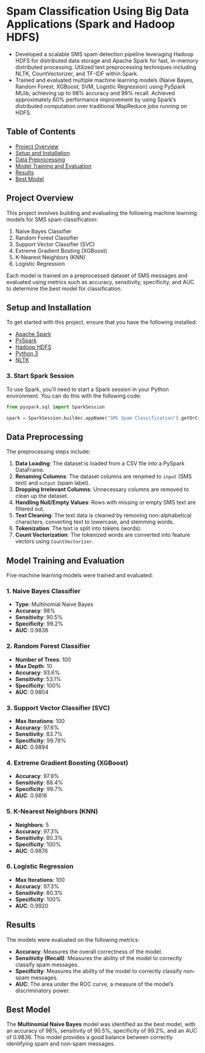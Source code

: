 # Spam Classification Using Big Data Applications (Spark and Hadoop HDFS)


- Developed a scalable SMS spam detection pipeline leveraging Hadoop HDFS for distributed data storage and Apache Spark for fast, in-memory distributed processing. Utilized text preprocessing techniques including NLTK, CountVectorizer, and TF-IDF within Spark.
- Trained and evaluated multiple machine learning models (Naive Bayes, Random Forest, XGBoost, SVM, Logistic Regression) using PySpark MLlib, achieving up to 98% accuracy and 99% recall. Achieved approximately 60% performance improvement by using Spark’s distributed computation over traditional MapReduce jobs running on HDFS.



## Table of Contents

- [Project Overview](#project-overview)
- [Setup and Installation](#setup-and-installation)
- [Data Preprocessing](#data-preprocessing)
- [Model Training and Evaluation](#model-training-and-evaluation)
- [Results](#results)
- [Best Model](#best-model)


## Project Overview

This project involves building and evaluating the following machine learning models for SMS spam classification:
1. Naive Bayes Classifier
2. Random Forest Classifier
3. Support Vector Classifier (SVC)
4. Extreme Gradient Bosting (XGBoost)
5. K-Nearest Neighbors (KNN)
6. Logistic Regression

Each model is trained on a preprocessed dataset of SMS messages and evaluated using metrics such as accuracy, sensitivity, specificity, and AUC to determine the best model for classification.

## Setup and Installation

To get started with this project, ensure that you have the following installed:

- [Apache Spark](https://spark.apache.org/)
- [PySpark](https://spark.apache.org/docs/latest/api/python/)
- [Hadoop HDFS](https://hadoop.apache.org/docs/r1.2.1/hdfs_user_guide.html)
- [Python 3](https://www.python.org/) 
- [NLTK](https://www.nltk.org/)


### 3. Start Spark Session
To use Spark, you’ll need to start a Spark session in your Python environment. You can do this with the following code:

```python
from pyspark.sql import SparkSession

spark = SparkSession.builder.appName("SMS Spam Classification").getOrCreate()
```

## Data Preprocessing

The preprocessing steps include:

1. **Data Loading**: The dataset is loaded from a CSV file into a PySpark DataFrame.
2. **Renaming Columns**: The dataset columns are renamed to `input` (SMS text) and `output` (spam label).
3. **Dropping Irrelevant Columns**: Unnecessary columns are removed to clean up the dataset.
4. **Handling Null/Empty Values**: Rows with missing or empty SMS text are filtered out.
5. **Text Cleaning**: The text data is cleaned by removing non-alphabetical characters, converting text to lowercase, and stemming words.
6. **Tokenization**: The text is split into tokens (words).
7. **Count Vectorization**: The tokenized words are converted into feature vectors using `CountVectorizer`.

## Model Training and Evaluation

Five machine learning models were trained and evaluated:

### 1. **Naive Bayes Classifier**
   - **Type**: Multinomial Naive Bayes
   - **Accuracy**: 98%
   - **Sensitivity**: 90.5%
   - **Specificity**: 99.2%
   - **AUC**: 0.9836

### 2. **Random Forest Classifier**
   - **Number of Trees**: 100
   - **Max Depth**: 10
   - **Accuracy**: 93.6%
   - **Sensitivity**: 53.1%
   - **Specificity**: 100%
   - **AUC**: 0.9804

### 3. **Support Vector Classifier (SVC)**
   - **Max Iterations**: 100
   - **Accuracy**: 97.6%
   - **Sensitivity**: 83.7%
   - **Specificity**: 99.78%
   - **AUC**: 0.9894

### 4. **Extreme Gradient Boosting (XGBoost)**
   - **Accuracy**: 97.9%
   - **Sensitivity**: 88.4%
   - **Specificity**: 99.7%
   - **AUC**: 0.9816

### 5. **K-Nearest Neighbors (KNN)**
   - **Neighbors**: 5
   - **Accuracy**: 97.3%
   - **Sensitivity**: 80.3%
   - **Specificity**: 100%
   - **AUC**: 0.9876

### 6. **Logistic Regression**
   - **Max Iterations**: 100
   - **Accuracy**: 97.3%
   - **Sensitivity**: 80.3%
   - **Specificity**: 100%
   - **AUC**: 0.9920

## Results

The models were evaluated on the following metrics:

- **Accuracy**: Measures the overall correctness of the model.
- **Sensitivity (Recall)**: Measures the ability of the model to correctly classify spam messages.
- **Specificity**: Measures the ability of the model to correctly classify non-spam messages.
- **AUC**: The area under the ROC curve, a measure of the model’s discriminatory power.

## Best Model

The **Multinomial Naive Bayes** model was identified as the best model, with an accuracy of 98%, sensitivity of 90.5%, specificity of 99.2%, and an AUC of 0.9836. This model provides a good balance between correctly identifying spam and non-spam messages.
